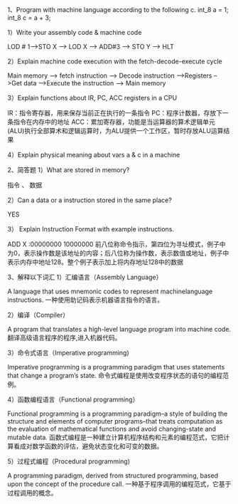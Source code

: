 1、Program with machine language according to the following c. int_8 a = 1;  int_8 c = a + 3; 

1）Write your assembly code & machine code

LOD # 1–>STO X –> LOD X –> ADD#3 –> STO Y –> HLT
 
2）Explain machine code execution with the fetch-decode-execute cycle

Main memory –> fetch instruction –> Decode instruction –>Registers –>Get data –>Execute the instruction –> Main memory

3）Explain functions about  IR, PC, ACC registers in a CPU

IR：指令寄存器，用来保存当前正在执行的一条指令 
PC：程序计数器，存放下一条指令在内存中的地址
ACC：累加寄存器，功能是当运算器的算术逻辑单元(ALU)执行全部算术和逻辑运算时，为ALU提供一个工作区，暂时存放ALU运算结果

4）Explain physical meaning about vars a & c in a machine


2、简答题
1）What are stored in memory?

指令 、 数据

2）Can a data or a instruction stored in the same place?

YES

3） Explain Instruction Format with example instructions.

ADD X :00000000 10000000
前八位称命令指示，第四位为寻址模式，例子中为0，表示操作数是该地址的内容；后八位称为操作数，表示数值或地址，例子中表示内存中地址128。整个例子表示加上将内存地址128中的数据

3、解释以下词汇 
1）汇编语言（Assembly Language） 
    
A language that uses mnemonic codes to represent machinelanguage instructions.
一种使用助记码表示机器语言指令的语言。

2）编译（Compiler） 

A program that translates a high-level language program into machine code.
翻译高级语言程序的程序,进入机器代码。

3）命令式语言（Imperative programming)

Imperative programming is a programming paradigm that uses statements that change a program’s state.
命令式编程是使用改变程序状态的语句的编程范例。

4）函数编程语言（Functional programming） 
    
Functional programming is a programming paradigm–a style of building the structure and elements of  computer programs–that treats computation as the evaluation of mathematical functions and avoid changing-state and mutable data.
函数式编程是一种建立计算机程序结构和元素的编程范式，它把计算看成对数学函数的评估，避免状态变化和可变的数据。

5）过程式编程（Procedural programming)

A programming paradigm, derived from structured programming, based upon the concept of the procedure call.
一种基于程序调用的编程范式，它基于过程调用的概念。
